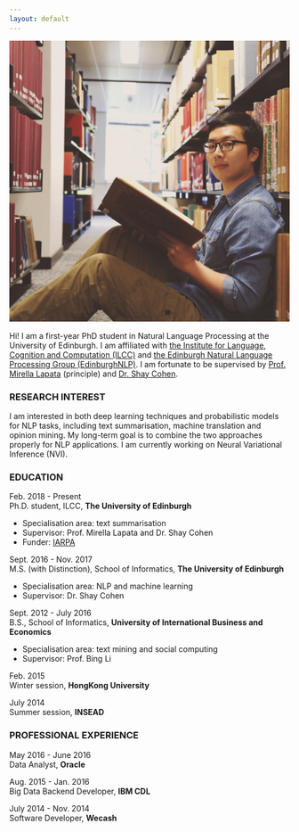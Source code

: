 ```yaml
---
layout: default
---
```

<!--
### ABOUT ME
-->

<img class="profile-picture" src="photo.JPG">

Hi! I am a first-year PhD student in Natural Language Processing at the University of Edinburgh. I am affiliated with [the Institute for Language, Cognition and Computation (ILCC)](http://web.inf.ed.ac.uk/ilcc) and [the Edinburgh Natural Language Processing Group (EdinburghNLP)](http://edinburghnlp.inf.ed.ac.uk/). I am fortunate to be supervised by [Prof. Mirella Lapata](http://homepages.inf.ed.ac.uk/mlap/) (principle) and [Dr. Shay Cohen](http://homepages.inf.ed.ac.uk/scohen/).


### RESEARCH INTEREST

I am interested in both deep learning techniques and probabilistic models for NLP tasks, including text summarisation, machine translation and opinion mining. My long-term goal is to combine the two approaches properly for NLP applications. I am currently working on Neural Variational Inference (NVI).

### EDUCATION

Feb. 2018 - Present  
Ph.D. student, ILCC, **The University of Edinburgh**  
- Specialisation area: text summarisation  
- Supervisor: Prof. Mirella Lapata and Dr. Shay Cohen  
- Funder: [IARPA](https://www.iarpa.gov/)

Sept. 2016 - Nov. 2017  
M.S. (with Distinction), School of Informatics, **The University of Edinburgh**  
- Specialisation area: NLP and machine learning  
- Supervisor: Dr. Shay Cohen

Sept. 2012 - July 2016  
B.S., School of Informatics, **University of International Business and Economics**  
- Specialisation area: text mining and social computing  
- Supervisor: Prof. Bing Li

Feb. 2015  
Winter session, **HongKong University**

July 2014  
Summer session, **INSEAD**


### PROFESSIONAL EXPERIENCE

May 2016 - June 2016  
Data Analyst, **Oracle**

Aug. 2015 - Jan. 2016  
Big Data Backend Developer, **IBM CDL**

July 2014 - Nov. 2014  
Software Developer, **Wecash**

<!--
## HONORS AND AWARDS
* MATERIAL PhD Studentship, UoE  
* Comprehensive Scholarship \* 2, UIBE  
* University Outstanding Graduation Dissertation 1st, UIBE  
* Mobile Application Development Challenge 1st, UIBE
* Entrepreneurship Summer School "Presentation to Investors" 1st, Brussels 
* China Undergraduate Mathematical Contest in Modeling, First Prize, Beijing 
* Electronic Commerce Innovation Challenge, Grand Prize, Beijing 
-->
&nbsp;&nbsp;
&nbsp;&nbsp;
&nbsp;&nbsp;